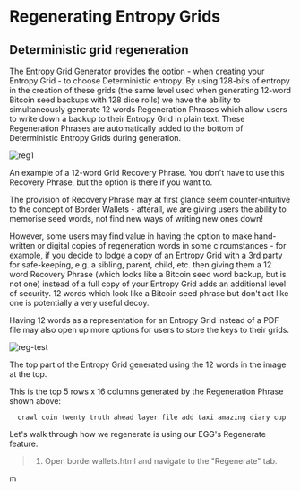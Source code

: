 # Regenerating Entropy Grids

## Deterministic grid regeneration

The Entropy Grid Generator provides the option - when creating your Entropy Grid - to choose Deterministic entropy. By using 128-bits of entropy in the creation of these grids (the same level used when generating 12-word Bitcoin seed backups with 128 dice rolls) we have the ability to simultaneously generate 12 words Regeneration Phrases which allow users to write down a backup to their Entropy Grid in plain text. These Regeneration Phrases are automatically added to the bottom of Deterministic Entropy Grids during generation.

![reg1](/regeneration1.png)
<caption>An example of a 12-word Grid Recovery Phrase. You don't have to use this Recovery Phrase, but the option is there if you want to.</caption>

The provision of Recovery Phrase may at first glance seem counter-intuitive to the concept of Border Wallets - afterall, we are giving users the ability to memorise seed words, not find new ways of writing new ones down!
  
However, some users may find value in having the option to make hand-written or digital copies of regeneration words in some circumstances - for example, if you decide to lodge a copy of an Entropy Grid with a 3rd party for safe-keeping, e.g. a sibling, parent, child, etc. then giving them a 12 word Recovery Phrase (which looks like a Bitcoin seed word backup, but is not one) instead of a full copy of your Entropy Grid adds an additional level of security. 12 words which look like a Bitcoin seed phrase but don't act like one is potentially a very useful decoy.
  
Having 12 words as a representation for an Entropy Grid instead of a PDF file may also open up more options for users to store the keys to their grids.

![reg-test](/regen-test.png)
<caption>The top part of the Entropy Grid generated using the 12 words in the image at the top.</caption>

This is the top 5 rows x 16 columns generated by the Regeneration Phrase shown above:

```
  crawl coin twenty truth ahead layer file add taxi amazing diary cup
```
  
Let's walk through how we regenerate is using our EGG's Regenerate feature.
  
> 1. Open borderwallets.html and navigate to the "Regenerate" tab.

  
  m
